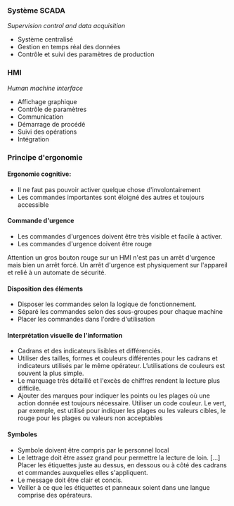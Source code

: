 ### Système SCADA
*Supervision control and data acquisition*
- Système centralisé
- Gestion en temps réal des données
- Contrôle et suivi des paramètres de production
### HMI
*Human machine interface*
- Affichage graphique
- Contrôle de paramètres
- Communication
- Démarrage de procédé
- Suivi des opérations
- Intégration
### Principe d'ergonomie
#### Ergonomie cognitive: 
- Il ne faut pas pouvoir activer quelque chose d'involontairement
- Les commandes importantes sont éloigné des autres et toujours accessible
#### Commande d'urgence
- Les commandes d'urgences doivent être très visible et facile à activer.
- Les commandes d'urgence doivent être rouge

Attention un gros bouton rouge sur un HMI n'est pas un arrêt d'urgence mais bien un arrêt forcé. Un arrêt d'urgence est physiquement sur l'appareil et relié à un automate de sécurité.
#### Disposition des éléments
- Disposer les commandes selon la logique de fonctionnement.
- Séparé les commandes selon des sous-groupes pour chaque machine
- Placer les commandes dans l'ordre d'utilisation
#### Interprétation visuelle de l'information
- Cadrans et des indicateurs lisibles et différenciés.
- Utiliser des tailles, formes et couleurs différentes pour les cadrans et indicateurs utilisés par le même opérateur. L’utilisations de couleurs est souvent la plus simple.
- Le marquage très détaillé et l'excès de chiffres rendent la lecture plus difficile.
- Ajouter des marques pour indiquer les points ou les plages où une action donnée est toujours nécessaire. Utiliser un code couleur. Le vert, par exemple, est utilisé pour indiquer les plages ou les valeurs cibles, le rouge pour les plages ou valeurs non acceptables
#### Symboles
- Symbole doivent être compris par le personnel local
- Le lettrage doit être assez grand pour permettre la lecture de loin. […] Placer les étiquettes juste au dessus, en dessous ou à côté des cadrans et commandes auxquelles elles s'appliquent.
- Le message doit être clair et concis. 
- Veiller à ce que les étiquettes et panneaux soient dans une langue comprise des opérateurs.
